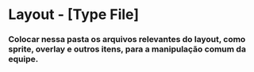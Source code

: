 Layout - [Type File]
======================================================

### Colocar nessa pasta os arquivos relevantes do layout, como sprite, overlay e outros itens, para a manipulação comum da equipe.